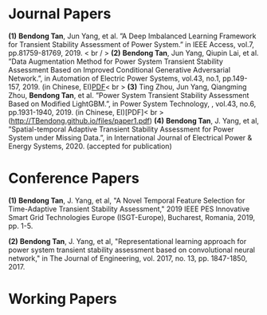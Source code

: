 Journal Papers
======
**(1)** **Bendong Tan**, Jun Yang, et al. ”A Deep Imbalanced Learning Framework for Transient Stability Assessment of Power System.” in IEEE Access, vol.7, pp.81759-81769, 2019. < br / >
**(2)** **Bendong Tan**, Jun Yang, Qiupin Lai, et al. ”Data Augmentation Method for Power System Transient Stability Assessment Based on Improved Conditional Generative Adversarial Network.”, in Automation of Electric Power Systems, vol.43, no.1, pp.149-157, 2019. (in Chinese, EI)[PDF](http://TBendong.github.io/files/paper2.pdf)< br >
**(3)** Ting Zhou, Jun Yang, Qiangming Zhou, **Bendong Tan**, et al. ”Power System Transient Stability Assessment Based on Modified LightGBM.”, in Power System Technology, , vol.43, no.6, pp.1931-1940, 2019. (in Chinese, EI)[PDF]< br >(http://TBendong.github.io/files/paper1.pdf)
**(4)** **Bendong Tan**, J. Yang, et al, ”Spatial-temporal Adaptive Transient Stability Assessment for Power System under Missing Data.”, in International Journal of Electrical Power & Energy Systems, 2020. (accepted for publication)

Conference Papers
======
**(1)** **Bendong Tan**, J. Yang, et al, "A Novel Temporal Feature Selection for Time-Adaptive Transient Stability Assessment," 2019 IEEE PES Innovative Smart Grid Technologies Europe (ISGT-Europe), Bucharest, Romania, 2019, pp. 1-5.


**(2)** **Bendong Tan**, J. Yang, et al, "Representational learning approach for power system transient stability assessment based on convolutional neural network," in The Journal of Engineering, vol. 2017, no. 13, pp. 1847-1850, 2017.



Working Papers
======



